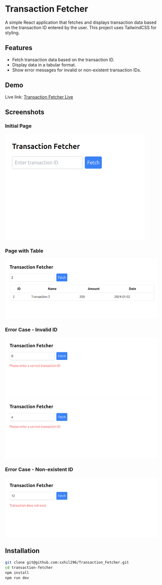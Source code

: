 # Transaction Fetcher

A simple React application that fetches and displays transaction data based on the transaction ID entered by the user. This project uses TailwindCSS for styling.

## Features

- Fetch transaction data based on the transaction ID.
- Display data in a tabular format.
- Show error messages for invalid or non-existent transaction IDs.

## Demo

Live link: [Transaction Fetcher Live](https://zingy-fairy-d5fba1.netlify.app/)

## Screenshots

### Initial Page
![Initial Page](./src/assets/01.png)

### Page with Table
![Page with Table](./src/assets/02.png) 
### Error Case - Invalid ID
![Error Case - Invalid ID](./src/assets/03a.png)
![Error Case - Invalid ID](./src/assets/03b.png)

### Error Case - Non-existent ID
![Error Case - Non-existent ID](./src/assets/04.png) 

## Installation

   ```bash
   git clone git@github.com:sxhil296/Transaction_Fetcher.git
   cd transaction-fetcher
   npm install
   npm run dev
   ```
